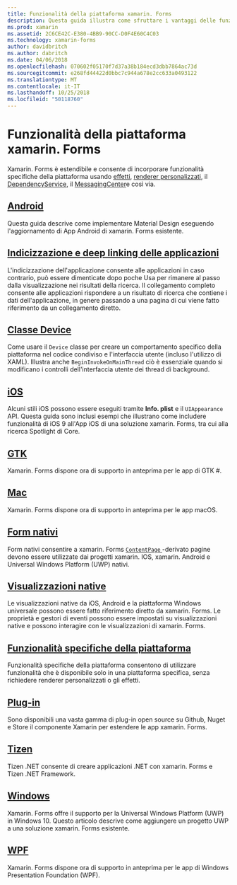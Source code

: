 ```yaml
---
title: Funzionalità della piattaforma xamarin. Forms
description: Questa guida illustra come sfruttare i vantaggi delle funzionalità specifiche della piattaforma di applicazioni xamarin. Forms usando varie tecniche.
ms.prod: xamarin
ms.assetid: 2C6CE42C-E380-4BB9-90CC-D0F4E60C4C03
ms.technology: xamarin-forms
author: davidbritch
ms.author: dabritch
ms.date: 04/06/2018
ms.openlocfilehash: 070602f05170f7d37a38b184ecd3dbb7864ac73d
ms.sourcegitcommit: e268fd44422d0bbc7c944a678e2cc633a0493122
ms.translationtype: MT
ms.contentlocale: it-IT
ms.lasthandoff: 10/25/2018
ms.locfileid: "50118760"
---
```

# <a name="xamarinforms-platform-features"></a>Funzionalità della piattaforma xamarin. Forms

Xamarin. Forms è estendibile e consente di incorporare funzionalità specifiche della piattaforma usando [effetti](~/xamarin-forms/app-fundamentals/effects/index.md), [renderer personalizzati](~/xamarin-forms/app-fundamentals/custom-renderer/index.md), il [DependencyService](~/xamarin-forms/app-fundamentals/dependency-service/index.md), il [MessagingCenter](~/xamarin-forms/app-fundamentals/messaging-center.md)e così via.

## <a name="androidandroidindexmd"></a>[Android](android/index.md)

Questa guida descrive come implementare Material Design eseguendo l'aggiornamento di App Android di xamarin. Forms esistente.

## <a name="application-indexing-and-deep-linkingdeep-linkingmd"></a>[Indicizzazione e deep linking delle applicazioni](deep-linking.md)

L'indicizzazione dell'applicazione consente alle applicazioni in caso contrario, può essere dimenticate dopo poche Usa per rimanere al passo dalla visualizzazione nei risultati della ricerca. Il collegamento completo consente alle applicazioni rispondere a un risultato di ricerca che contiene i dati dell'applicazione, in genere passando a una pagina di cui viene fatto riferimento da un collegamento diretto.

## <a name="device-classdevicemd"></a>[Classe Device](device.md)

Come usare il `Device` classe per creare un comportamento specifico della piattaforma nel codice condiviso e l'interfaccia utente (incluso l'utilizzo di XAML). Illustra anche `BeginInvokeOnMainThread` ciò è essenziale quando si modificano i controlli dell'interfaccia utente dei thread di background.

## <a name="iosiosindexmd"></a>[iOS](ios/index.md)

Alcuni stili iOS possono essere eseguiti tramite **Info. plist** e il `UIAppearance` API. Questa guida sono inclusi esempi che illustrano come includere funzionalità di iOS 9 all'App iOS di una soluzione xamarin. Forms, tra cui alla ricerca Spotlight di Core.

## <a name="gtkgtkmd"></a>[GTK](gtk.md)

Xamarin. Forms dispone ora di supporto in anteprima per le app di GTK #.

## <a name="macmacmd"></a>[Mac](mac.md)

Xamarin. Forms dispone ora di supporto in anteprima per le app macOS.

## <a name="native-formsnative-formsmd"></a>[Form nativi](native-forms.md)

Form nativi consentire a xamarin. Forms [ `ContentPage` ](xref:Xamarin.Forms.ContentPage)-derivato pagine devono essere utilizzate dai progetti xamarin. IOS, xamarin. Android e Universal Windows Platform (UWP) nativi.

## <a name="native-viewsnative-viewsindexmd"></a>[Visualizzazioni native](native-views/index.md)

Le visualizzazioni native da iOS, Android e la piattaforma Windows universale possono essere fatto riferimento diretto da xamarin. Forms. Le proprietà e gestori di eventi possono essere impostati su visualizzazioni native e possono interagire con le visualizzazioni di xamarin. Forms.

## <a name="platform-specificsplatform-specificsindexmd"></a>[Funzionalità specifiche della piattaforma](platform-specifics/index.md)

Funzionalità specifiche della piattaforma consentono di utilizzare funzionalità che è disponibile solo in una piattaforma specifica, senza richiedere renderer personalizzati o gli effetti.

## <a name="pluginspluginsmd"></a>[Plug-in](plugins.md)

Sono disponibili una vasta gamma di plug-in open source su Github, Nuget e Store il componente Xamarin per estendere le app xamarin. Forms.

## <a name="tizentizenmd"></a>[Tizen](tizen.md)

Tizen .NET consente di creare applicazioni .NET con xamarin. Forms e Tizen .NET Framework.

## <a name="windowswindowsindexmd"></a>[Windows](windows/index.md)

Xamarin. Forms offre il supporto per la Universal Windows Platform (UWP) in Windows 10. Questo articolo descrive come aggiungere un progetto UWP a una soluzione xamarin. Forms esistente.

## <a name="wpfwpfmd"></a>[WPF](wpf.md)

Xamarin. Forms dispone ora di supporto in anteprima per le app di Windows Presentation Foundation (WPF).
